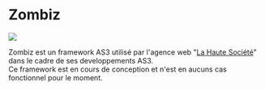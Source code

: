 # Zombiz #
<img src='http://www.lahautesociete.com/showroom/lhs/zombiz/logo/zombiz_2_100x100.png'><p></p>
Zombiz est un framework AS3 utilisé par l'agence web "<a href='http://www.lahautesociete.com'>La Haute Société</a>" dans le cadre de ses developpements AS3.<br />
Ce framework est en cours de conception et n'est en aucuns cas fonctionnel pour le moment.